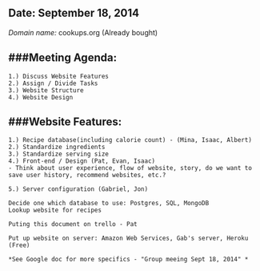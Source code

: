 Date: September 18, 2014
-----

*Domain name:* cookups.org (Already bought)

###Meeting Agenda:
-----
 
    1.) Discuss Website Features
    2.) Assign / Divide Tasks
    3.) Website Structure
    4.) Website Design

###Website Features:
-----

    1.) Recipe database(including calorie count) - (Mina, Isaac, Albert)
    2.) Standardize ingredients
    3.) Standardize serving size
    4.) Front-end / Design (Pat, Evan, Isaac)
	- Think about user experience, flow of website, story, do we want to save user history, recommend websites, etc.?

    5.) Server configuration (Gabriel, Jon)

    Decide one which database to use: Postgres, SQL, MongoDB
    Lookup website for recipes

    Puting this document on trello - Pat

    Put up website on server: Amazon Web Services, Gab's server, Heroku (Free)

    *See Google doc for more specifics - "Group meeing Sept 18, 2014" *
